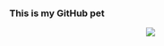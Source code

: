### This is my GitHub pet

<p align="center">
  <a href="https://youtu.be/c_jomXhjUjI?si=iCjqujVb4xdDAprd">
    <img src="https://github.com/timyourivh/timyourivh/assets/60601502/160d13d3-75b1-4ed6-8bd4-a718ba9001f2">
  </a>
</p>
